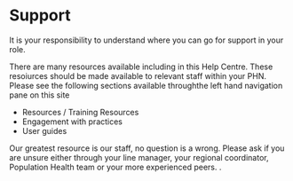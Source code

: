 # Support

It is your responsibility to understand where you can go for support in your role. 

There are many resources available including in this Help Centre. These resoiurces should be made available to relevant staff within your PHN. Please see the following sections available throughthe left hand navigation pane on this site
- Resources / Training Resources
- Engagement with practices
- User guides


Our greatest resource is our staff, no question is a wrong. Please ask if you are unsure either through your line manager, your regional coordinator, Population Health  team or your more experienced peers.
.
